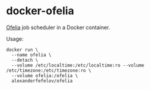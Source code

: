 # docker-ofelia

[Ofelia](https://github.com/mcuadros/ofelia) job scheduler in a Docker container.

Usage:

    docker run \
      --name ofelia \
      --detach \
      --volume /etc/localtime:/etc/localtime:ro --volume /etc/timezone:/etc/timezone:ro \
      --volume ofelia:/ofelia \
      alexanderfefelov/ofelia
